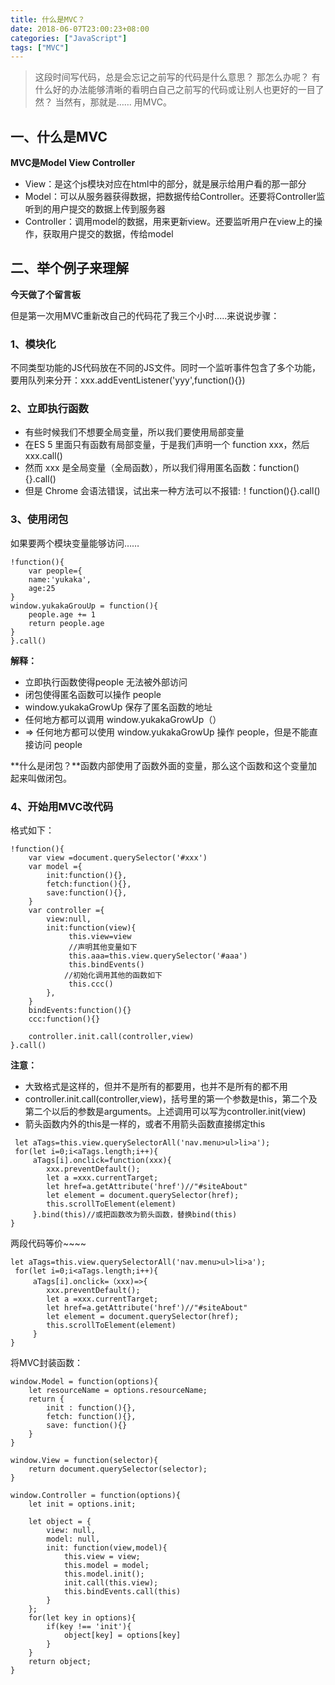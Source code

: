 ```yaml
---
title: 什么是MVC？
date: 2018-06-07T23:00:23+08:00
categories: ["JavaScript"]
tags: ["MVC"]
---
```


> 这段时间写代码，总是会忘记之前写的代码是什么意思？
那怎么办呢？
有什么好的办法能够清晰的看明白自己之前写的代码或让别人也更好的一目了然？
当然有，那就是……
用MVC。


## 一、什么是MVC

**MVC是Model View Controller**

- View：是这个js模块对应在html中的部分，就是展示给用户看的那一部分
- Model：可以从服务器获得数据，把数据传给Controller。还要将Controller监听到的用户提交的数据上传到服务器
- Controller：调用model的数据，用来更新view。还要监听用户在view上的操作，获取用户提交的数据，传给model

## 二、举个例子来理解

**今天做了个留言板**

但是第一次用MVC重新改自己的代码花了我三个小时.....来说说步骤：

### 1、模块化

不同类型功能的JS代码放在不同的JS文件。同时一个监听事件包含了多个功能，要用队列来分开：xxx.addEventListener('yyy',function(){})

### 2、立即执行函数

- 有些时候我们不想要全局变量，所以我们要使用局部变量
- 在ES 5 里面只有函数有局部变量，于是我们声明一个 function xxx，然后 xxx.call()
- 然而 xxx 是全局变量（全局函数），所以我们得用匿名函数：function(){}.call()
- 但是 Chrome 会语法错误，试出来一种方法可以不报错:！function(){}.call()

### 3、使用闭包

如果要两个模块变量能够访问……

```angular2
!function(){
    var people={
    name:'yukaka',
    age:25
}
window.yukakaGrouUp = function(){
    people.age += 1
    return people.age
}
}.call()
```
**解释：**

- 立即执行函数使得people 无法被外部访问
- 闭包使得匿名函数可以操作 people
- window.yukakaGrowUp 保存了匿名函数的地址
- 任何地方都可以调用 window.yukakaGrowUp（）
- => 任何地方都可以使用 window.yukakaGrowUp 操作 people，但是不能直接访问 people

**什么是闭包？**函数内部使用了函数外面的变量，那么这个函数和这个变量加起来叫做闭包。

### 4、开始用MVC改代码

格式如下：
```angular2
!function(){
    var view =document.querySelector('#xxx')
    var model ={
        init:function(){},
        fetch:function(){},
        save:function(){},
    }
    var controller ={
        view:null,
        init:function(view){
             this.view=view
             //声明其他变量如下
             this.aaa=this.view.querySelector('#aaa')
             this.bindEvents()
            //初始化调用其他的函数如下
             this.ccc()
        },
    }
    bindEvents:function(){}
    ccc:function(){}

    controller.init.call(controller,view)
}.call()
```
**注意：**

- 大致格式是这样的，但并不是所有的都要用，也并不是所有的都不用
- controller.init.call(controller,view)，括号里的第一个参数是this，第二个及第二个以后的参数是arguments。上述调用可以写为controller.init(view)
- 箭头函数内外的this是一样的，或者不用箭头函数直接绑定this

```angular2
 let aTags=this.view.querySelectorAll('nav.menu>ul>li>a');
 for(let i=0;i<aTags.length;i++){
     aTags[i].onclick=function(xxx){
        xxx.preventDefault();
        let a =xxx.currentTarget;
        let href=a.getAttribute('href')//"#siteAbout"
        let element = document.querySelector(href);
        this.scrollToElement(element)
     }.bind(this)//或把函数改为箭头函数，替换bind(this)
}
```

两段代码等价~~~~

```angular2
let aTags=this.view.querySelectorAll('nav.menu>ul>li>a');
 for(let i=0;i<aTags.length;i++){
     aTags[i].onclick=（xxx)=>{
        xxx.preventDefault();
        let a =xxx.currentTarget;
        let href=a.getAttribute('href')//"#siteAbout"
        let element = document.querySelector(href);
        this.scrollToElement(element)
     }
}
```

将MVC封装函数：
```angular2
window.Model = function(options){
    let resourceName = options.resourceName;
    return {
        init : function(){},
        fetch: function(){},
        save: function(){}
    }
}

window.View = function(selector){
    return document.querySelector(selector);
}

window.Controller = function(options){
    let init = options.init;

    let object = {
        view: null,
        model: null,
        init: function(view,model){
            this.view = view;
            this.model = model;
            this.model.init();
            init.call(this.view);
            this.bindEvents.call(this)
        }
    };
    for(let key in options){
        if(key !== 'init'){
            object[key] = options[key]
        }
    }
    return object;
}
```

